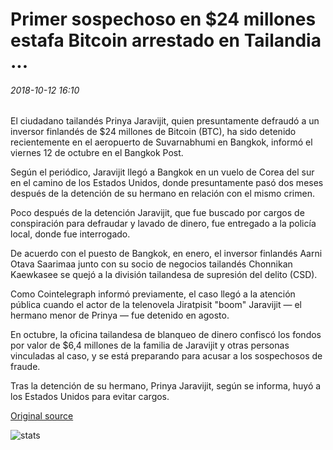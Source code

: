 # Primer sospechoso en $24 millones estafa Bitcoin arrestado en Tailandia ...

###### 2018-10-12 16:10

El ciudadano tailandés Prinya Jaravijit, quien presuntamente defraudó a un inversor finlandés de $24 millones de Bitcoin (BTC), ha sido detenido recientemente en el aeropuerto de Suvarnabhumi en Bangkok, informó el viernes 12 de octubre en el Bangkok Post.

Según el periódico, Jaravijit llegó a Bangkok en un vuelo de Corea del sur en el camino de los Estados Unidos, donde presuntamente pasó dos meses después de la detención de su hermano en relación con el mismo crimen.

Poco después de la detención Jaravijit, que fue buscado por cargos de conspiración para defraudar y lavado de dinero, fue entregado a la policía local, donde fue interrogado.

De acuerdo con el puesto de Bangkok, en enero, el inversor finlandés Aarni Otava Saarimaa junto con su socio de negocios tailandés Chonnikan Kaewkasee se quejó a la división tailandesa de supresión del delito (CSD).

Como Cointelegraph informó previamente, el caso llegó a la atención pública cuando el actor de la telenovela Jiratpisit "boom" Jaravijit — el hermano menor de Prinya — fue detenido en agosto.

En octubre, la oficina tailandesa de blanqueo de dinero confiscó los fondos por valor de $6,4 millones de la familia de Jaravijit y otras personas vinculadas al caso, y se está preparando para acusar a los sospechosos de fraude.

Tras la detención de su hermano, Prinya Jaravijit, según se informa, huyó a los Estados Unidos para evitar cargos.

[Original source](https://cointelegraph.com/news/prime-suspect-in-24-million-bitcoin-scam-arrested-in-thailand)

![stats](https://c.statcounter.com/11760860/0/a89fa40b/1/ "stats")